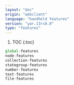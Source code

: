 ```yaml
---
layout: "doc"
origin: "webclient"
language: "handheld features"
version: "yar.13rc6.0"
type: "features"
---
```


1. TOC
{:toc}

```js
global-features
node-features
collection-features
stategroup-features
number-features
text-features
file-features
```
